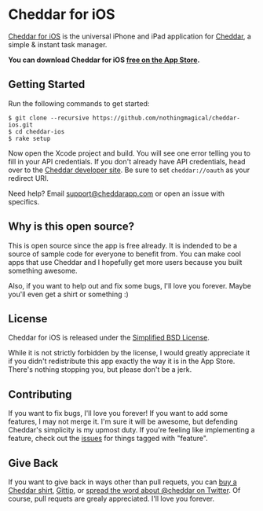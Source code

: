 # Cheddar for iOS

[Cheddar for iOS](http://cheddarapp.com/apps) is the universal iPhone and iPad application for [Cheddar](http://cheddarapp.com), a simple & instant task manager.

**You can download Cheddar for iOS [free on the App Store](http://itunes.apple.com/app/id524382948?partnerId=30&siteID=gCug0Bwa2R0).**


## Getting Started

Run the following commands to get started:

    $ git clone --recursive https://github.com/nothingmagical/cheddar-ios.git
    $ cd cheddar-ios
    $ rake setup

Now open the Xcode project and build. You will see one error telling you to fill in your API credentials. If you don't already have API credentials, head over to the [Cheddar developer site](http://cheddarapp.com/developer). Be sure to set `cheddar://oauth` as your redirect URI.

Need help? Email <support@cheddarapp.com> or open an issue with specifics.


## Why is this open source?

This is open source since the app is free already. It is indended to be a source of sample code for everyone to benefit from. You can make cool apps that use Cheddar and I hopefully get more users because you built something awesome.

Also, if you want to help out and fix some bugs, I'll love you forever. Maybe you'll even get a shirt or something :)


## License

Cheddar for iOS is released under the [Simplified BSD License](https://github.com/nothingmagical/cheddar-ios/blob/master/LICENSE).

While it is not strictly forbidden by the license, I would greatly appreciate it if you didn't redistribute this app exactly the way it is in the App Store. There's nothing stopping you, but please don't be a jerk.


## Contributing

If you want to fix bugs, I'll love you forever! If you want to add some features, I may not merge it. I'm sure it will be awesome, but defending Cheddar's simplicity is my upmost duty. If you're feeling like implementing a feature, check out the [issues](https://github.com/nothingmagical/cheddar-ios/issues) for things tagged with "feature".


## Give Back

If you want to give back in ways other than pull requets, you can [buy a Cheddar shirt](http://cheddarapp.com/store), [Gittip](https://www.gittip.com/samsoffes/), or [spread the word about @cheddar on Twitter](http://twitter.com/cheddar). Of course, pull requets are grealy appreciated. I'll love you forever.
